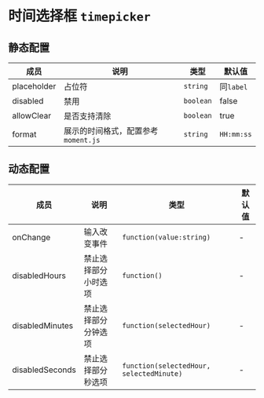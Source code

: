 # 时间选择框 `timepicker`

## 静态配置

| 成员 | 说明 | 类型 | 默认值 |
| --- | --- | --- | --- |
| placeholder | 占位符 | `string` | 同`label` |
| disabled | 禁用 | `boolean` | false |
| allowClear | 是否支持清除 | `boolean` | true |
| format | 展示的时间格式，配置参考 `moment.js` | `string` | `HH:mm:ss` |

## 动态配置

| 成员 | 说明 | 类型 | 默认值 |
| --- | --- | --- | --- |
| onChange | 输入改变事件 | `function(value:string)` | - |
| disabledHours | 禁止选择部分小时选项 | `function()` | - |
| disabledMinutes | 禁止选择部分分钟选项 | `function(selectedHour)` | - |
| disabledSeconds | 禁止选择部分秒选项 | `function(selectedHour, selectedMinute)` | - |
